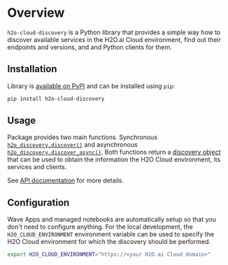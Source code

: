 # Overview

`h2o-cloud-discovery` is a Python library that provides a simple way how to
discover available services in the H2O.ai Cloud environment, find out their
endpoints and versions, and and Python clients for them.

## Installation

Library is [available on PyPI](https://pypi.org/project/h2o-cloud-discovery/)
and can be installed using `pip`:

```bash
pip install h2o-cloud-discovery
```

## Usage

Package provides two main functions.
Synchronous [`h2o_discovery.discover()`](/api/h2o_discovery#discover)
and asynchronous [`h2o_discovery.discover_async()`](/api/h2o_discovery#discover_async).
Both functions return a [discovery object](/api/h2o_discovery/model#discovery-objects)
that can be used to obtain the information the H2O Cloud environment, its services and clients.

See [API documentation](/api) for more details.

## Configuration

Wave Apps and managed notebooks are automatically setup so that you don't need
to configure anything. For the local development, the `H2O_CLOUD_ENVIRONMENT`
environment variable can be used to specify the H2O Cloud environment for which
the discovery should be performed.

```bash
export H2O_CLOUD_ENVIRONMENT="https://<your H2O.ai Cloud domain>"
```
